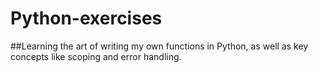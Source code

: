 ﻿# Python-exercises

##Learning the art of writing my own functions in Python, as well as key concepts like scoping and error handling.
